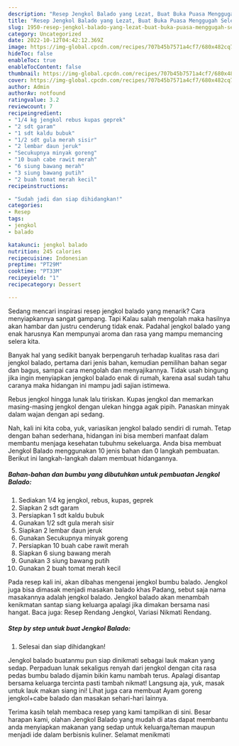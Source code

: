 ```yaml
---
description: "Resep Jengkol Balado yang Lezat, Buat Buka Puasa Menggugah Selera"
title: "Resep Jengkol Balado yang Lezat, Buat Buka Puasa Menggugah Selera"
slug: 1950-resep-jengkol-balado-yang-lezat-buat-buka-puasa-menggugah-selera
category: Uncategorized
date: 2022-10-12T04:42:12.369Z
image: https://img-global.cpcdn.com/recipes/707b45b7571a4cf7/680x482cq70/jengkol-balado-foto-resep-utama.jpg
hideToc: false
enableToc: true
enableTocContent: false
thumbnail: https://img-global.cpcdn.com/recipes/707b45b7571a4cf7/680x482cq70/jengkol-balado-foto-resep-utama.jpg
cover: https://img-global.cpcdn.com/recipes/707b45b7571a4cf7/680x482cq70/jengkol-balado-foto-resep-utama.jpg
author: Admin
authorAv: notfound
ratingvalue: 3.2
reviewcount: 7
recipeingredient:
- "1/4 kg jengkol rebus kupas geprek"
- "2 sdt garam"
- "1 sdt kaldu bubuk"
- "1/2 sdt gula merah sisir"
- "2 lembar daun jeruk"
- "Secukupnya minyak goreng"
- "10 buah cabe rawit merah"
- "6 siung bawang merah"
- "3 siung bawang putih"
- "2 buah tomat merah kecil"
recipeinstructions:

- "Sudah jadi dan siap dihidangkan!"
categories:
- Resep
tags:
- jengkol
- balado

katakunci: jengkol balado 
nutrition: 245 calories
recipecuisine: Indonesian
preptime: "PT29M"
cooktime: "PT33M"
recipeyield: "1"
recipecategory: Dessert

---
```



Sedang mencari inspirasi resep jengkol balado yang menarik? Cara menyiapkannya sangat gampang. Tapi Kalau salah mengolah maka hasilnya akan hambar dan justru cenderung tidak enak. Padahal jengkol balado yang enak harusnya Kan mempunyai aroma dan rasa yang mampu memancing selera kita.


Banyak hal yang sedikit banyak berpengaruh terhadap kualitas rasa dari jengkol balado, pertama dari jenis bahan, kemudian pemilihan bahan segar dan bagus, sampai cara mengolah dan menyajikannya. Tidak usah bingung jika ingin menyiapkan jengkol balado enak di rumah, karena asal sudah tahu caranya maka hidangan ini mampu jadi sajian istimewa.

Rebus jengkol hingga lunak lalu tiriskan. Kupas jengkol dan memarkan masing-masing jengkol dengan ulekan hingga agak pipih. Panaskan minyak dalam wajan dengan api sedang.


Nah, kali ini kita coba, yuk, variasikan jengkol balado sendiri di rumah. Tetap dengan bahan sederhana, hidangan ini bisa memberi manfaat dalam membantu menjaga kesehatan tubuhmu sekeluarga. Anda bisa membuat Jengkol Balado menggunakan 10 jenis bahan dan 0 langkah pembuatan. Berikut ini langkah-langkah dalam membuat hidangannya.

<!--inarticleads1-->

##### Bahan-bahan dan bumbu yang dibutuhkan untuk pembuatan Jengkol Balado:

1. Sediakan 1/4 kg jengkol, rebus, kupas, geprek
1. Siapkan 2 sdt garam
1. Persiapkan 1 sdt kaldu bubuk
1. Gunakan 1/2 sdt gula merah sisir
1. Siapkan 2 lembar daun jeruk
1. Gunakan Secukupnya minyak goreng
1. Persiapkan 10 buah cabe rawit merah
1. Siapkan 6 siung bawang merah
1. Gunakan 3 siung bawang putih
1. Gunakan 2 buah tomat merah kecil


Pada resep kali ini, akan dibahas mengenai jengkol bumbu balado. Jengkol juga bisa dimasak menjadi masakan balado khas Padang, sebut saja nama masakannya adalah jengkol balado. Jengkol balado akan menambah kenikmatan santap siang keluarga apalagi jika dimakan bersama nasi hangat. Baca juga: Resep Rendang Jengkol, Variasi Nikmati Rendang. 

<!--inarticleads2-->

##### Step by step untuk buat Jengkol Balado:


1. Selesai dan siap dihidangkan!

Jengkol balado buatanmu pun siap dinikmati sebagai lauk makan yang sedap. Perpaduan lunak sekaligus renyah dari jengkol dengan cita rasa pedas bumbu balado dijamin bikin kamu nambah terus. Apalagi disantap bersama keluarga tercinta pasti tambah nikmat! Langsung aja, yuk, masak untuk lauk makan siang ini! Lihat juga cara membuat Ayam goreng jengkol+cabe balado dan masakan sehari-hari lainnya. 

Terima kasih telah membaca resep yang kami tampilkan di sini. Besar harapan kami, olahan Jengkol Balado yang mudah di atas dapat membantu anda menyiapkan makanan yang sedap untuk keluarga/teman maupun menjadi ide dalam berbisnis kuliner. Selamat menikmati

